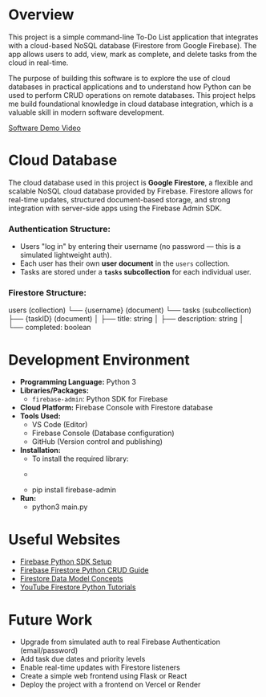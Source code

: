 # Overview

This project is a simple command-line To-Do List application that integrates with a cloud-based NoSQL database (Firestore from Google Firebase). The app allows users to add, view, mark as complete, and delete tasks from the cloud in real-time. 

The purpose of building this software is to explore the use of cloud databases in practical applications and to understand how Python can be used to perform CRUD operations on remote databases. This project helps me build foundational knowledge in cloud database integration, which is a valuable skill in modern software development.

[Software Demo Video](https://www.youtube.com/watch?v=w-EtRphzPXU&feature=youtu.be)

# Cloud Database

The cloud database used in this project is **Google Firestore**, a flexible and scalable NoSQL cloud database provided by Firebase. Firestore allows for real-time updates, structured document-based storage, and strong integration with server-side apps using the Firebase Admin SDK.

### Authentication Structure:
- Users "log in" by entering their username (no password — this is a simulated lightweight auth).
- Each user has their own **user document** in the `users` collection.
- Tasks are stored under a **`tasks` subcollection** for each individual user.


### Firestore Structure:
users (collection)
└── {username} (document)
└── tasks (subcollection)
├── {taskID} (document)
│ ├── title: string
│ ├── description: string
│ └── completed: boolean

# Development Environment

- **Programming Language:** Python 3
- **Libraries/Packages:**
  - `firebase-admin`: Python SDK for Firebase
- **Cloud Platform:** Firebase Console with Firestore database
- **Tools Used:**
  - VS Code (Editor)
  - Firebase Console (Database configuration)
  - GitHub (Version control and publishing)
- **Installation:**
    - To install the required library:
    - ```bash
    - pip install firebase-admin
- **Run:**
    - python3 main.py



# Useful Websites

- [Firebase Python SDK Setup](https://firebase.google.com/docs/admin/setup)
- [Firebase Firestore Python CRUD Guide](https://firebase.google.com/docs/firestore/quickstart)
- [Firestore Data Model Concepts](https://cloud.google.com/firestore/docs/data-model)
- [YouTube Firestore Python Tutorials](https://www.youtube.com/results?search_query=python+firebase+firestore)

# Future Work

- Upgrade from simulated auth to real Firebase Authentication (email/password)
- Add task due dates and priority levels
- Enable real-time updates with Firestore listeners
- Create a simple web frontend using Flask or React
- Deploy the project with a frontend on Vercel or Render

